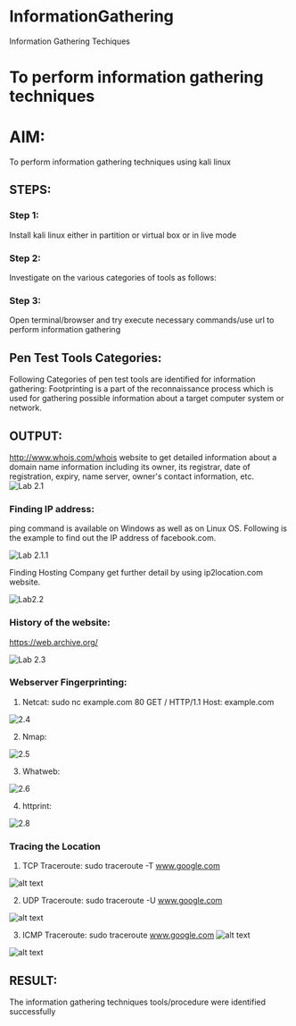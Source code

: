 # InformationGathering
Information Gathering Techiques

# To perform information gathering techniques

# AIM:

To perform information gathering techniques using kali linux 

## STEPS:

### Step 1:

Install kali linux either in partition or virtual box or in live mode

### Step 2:

Investigate on the various categories of tools as follows:

### Step 3:
Open terminal/browser and try execute necessary commands/use url to perform information gathering

## Pen Test Tools Categories:  

Following Categories of pen test tools are identified for information gathering:
Footprinting is a part of the reconnaissance process which is used for gathering possible information about a target computer system or network.


## OUTPUT:

 http://www.whois.com/whois website to get detailed information about a domain name information including its owner, its registrar, date of registration, expiry, name server, owner's contact information, etc.
 ![Lab 2.1](<Screenshot 2024-03-13 090628.png>)

### Finding IP address:
ping command is available on Windows as well as on Linux OS. Following is the example to find out the IP address of facebook.com.

![Lab 2.1.1](image-2.png)

Finding Hosting Company get further detail by using ip2location.com website.

![Lab2.2](<Screenshot 2024-03-13 091614.png>)

### History of the website:
https://web.archive.org/

![Lab 2.3](image-3.png)

### Webserver Fingerprinting:

1) Netcat:
sudo nc example.com 80
GET / HTTP/1.1
Host: example.com

![2.4](<Screenshot_2024-04-10 081727.png>)

2) Nmap:

![2.5](<Screenshot 2024-04-10 082042.png>)

3) Whatweb:

![2.6](<Screenshot 2024-04-10 082301.png>)

4) httprint:

![2.8](<Screenshot 2024-04-10 082220.png>)
### Tracing the Location
1) TCP Traceroute:
sudo traceroute -T www.google.com

![alt text](<Screenshot 2024-04-10 082627.png>)

2) UDP Traceroute:
sudo traceroute -U www.google.com

![alt text](<Screenshot 2024-04-10 082714.png>)

3) ICMP Traceroute:
sudo traceroute  www.google.com
![alt text](<Screenshot 2024-04-10 082736.png>)

![alt text](image-1.png)
## RESULT:
The information gathering techniques tools/procedure were  identified successfully
